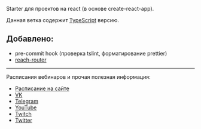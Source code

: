 Starter для проектов на react (в основе create-react-app).

Данная ветка содержит [TypeScript](https://www.typescriptlang.org/index.html) версию.

## Добавлено:

+ pre-commit hook (проверка tslint, форматирование prettier)
+ [reach-router](https://reach.tech/router)

---

Расписания вебинаров и прочая полезная информация:
+ [Расписание на сайте](https://maxpfrontend.ru/raspisanie/)
+ [VK](http://vk.com/maxpfrontend)
+ [Telegram](https://t.me/maxpfrontend)
+ [YouTube](https://www.youtube.com/channel/UCqJyAVWwIqPWKEkfCSP1y4Q)
+ [Twitch](https://www.twitch.tv/maxpfrontend)
+ [Twitter](https://twitter.com/MaxPatsiansky)
